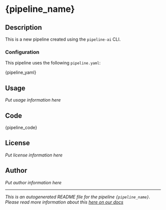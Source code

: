# {pipeline_name}

## Description

This is a new pipeline created using the `pipeline-ai` CLI.

### Configuration

This pipeline uses the following `pipeline.yaml`:

{pipeline_yaml}

## Usage

_Put usage information here_

## Code

{pipeline_code}

## License

_Put license information here_

## Author

_Put author information here_

---

_This is an autogenerated README file for the pipeline `{pipeline_name}`. Please read more information about this [here on our docs](https://docs.mystic.ai/docs/using-the-readmemd)_
